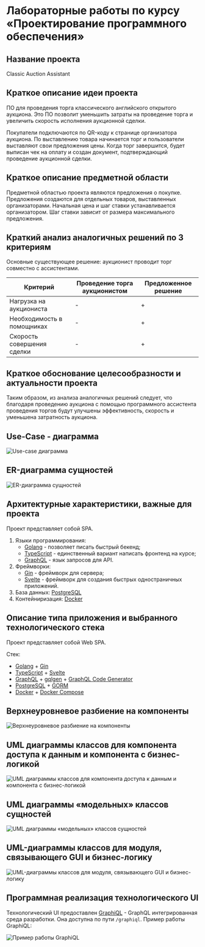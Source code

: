 # Лабораторные работы по курсу «Проектирование программного обеспечения»

## Название проекта

Classic Auction Assistant

## Краткое описание идеи проекта

ПО для проведения торга классического английского открытого аукциона. Это ПО позволит уменьшить затраты на проведение торга и увеличить скорость исполнения аукционной сделки.

Покупатели подключаются по QR-коду к странице организатора аукциона. По выставлению товара начинается торг и пользователи выставляют свои предложения цены. Когда торг завершится, будет выписан чек на оплату и создан документ, подтверждающий проведение аукционной сделки.

## Краткое описание предметной области

Предметной областью проекта являются предложения о покупке.
Предложения создаются для отдельных товаров, выставленных организаторами.
Начальная цена и шаг ставки устанавливается организатором. Шаг ставки зависит от размера максимального предложения.

## Краткий анализ аналогичных решений по 3 критериям

Основные существующее решение: аукционист проводит торг совместно с ассистентами.

| Критерий                   | Проведение торга аукционистом | Предложенное решение |
| -------------------------- | ----------------------------- | -------------------- |
| Нагрузка на аукциониста    | -                             | +                    |
| Необходимость в помощниках | -                             | +                    |
| Скорость совершения сделки | -                             | +                    |

## Краткое обоснование целесообразности и актуальности проекта

Таким образом, из анализа аналогичных решений следует, что благодаря проведению аукциона с помощью программного ассистента проведения торгов будут улучшены эффективность, скорость и уменьшена затратность аукциона.

## Use-Case - диаграмма

![Use-case диаграмма](docs/usecase.drawio.svg)

## ER-диаграмма сущностей

![ER-диаграмма сущностей](docs/er-system.drawio.svg)

## Архитектурные характеристики, важные для проекта

Проект представляет собой SPA.

1. Языки программирования:
   - [Golang](https://go.dev) - позволяет писать быстрый бекенд;
   - [TypeScript](https://www.typescriptlang.org) - единственный вариант написать фронтенд на курсе;
   - [GraphQL](https://graphql.org) - язык запросов для API.
2. Фреймворки:
   - [Gin](https://gin-gonic.com) - фреймворк для сервера;
   - [Svelte](https://svelte.dev/) - фреймворк для создания быстрых одностраничных приложений.
3. База данных: [PostgreSQL](https://www.postgresql.org/)
4. Контейниризация: [Docker](https://www.docker.com/)

## Описание типа приложения и выбранного технологического стека

Проект представляет собой Web SPA.

Стек:

- [Golang](https://go.dev) + [Gin](https://gin-gonic.com)
- [TypeScript](https://www.typescriptlang.org) + [Svelte](https://svelte.dev/)
- [GraphQL](https://graphql.org) + [gqlgen](https://gqlgen.com) + [GraphQL Code Generator](https://www.graphql-code-generator.com)
- [PostgreSQL](https://www.postgresql.org/) + [GORM](https://gorm.io)
- [Docker](https://www.docker.com/) + [Docker Compose](https://docs.docker.com/compose)

## Верхнеуровневое разбиение на компоненты

![Верхнеуровневое разбиение на компоненты](./docs/components.drawio.svg)

## UML диаграммы классов для компонента доступа к данным и компонента с бизнес-логикой

![UML диаграммы классов для компонента доступа к данным и компонента с бизнес-логикой](./docs/uml-lab02-2.drawio.svg)

## UML диаграммы «модельных» классов сущностей

![UML диаграммы «модельных» классов сущностей](./docs/uml-lab02-3.drawio.svg)

## UML-диаграммы классов для модуля, связывающего GUI и бизнес-логику

![UML-диаграммы классов для модуля, связывающего GUI и бизнес-логику](./docs/uml-lab05-1.drawio.svg)

## Программная реализация технологического UI

Технологический UI предоставлен [GraphiQL](https://github.com/graphql/graphiql) - GraphQL интегрированная среда разработки. Она доступна по пути `/graphiql`. Пример работы GraphiQL:

![Пример работы GraphiQL](https://raw.githubusercontent.com/graphql/graphiql/main/packages/graphiql/resources/graphiql.jpg)
